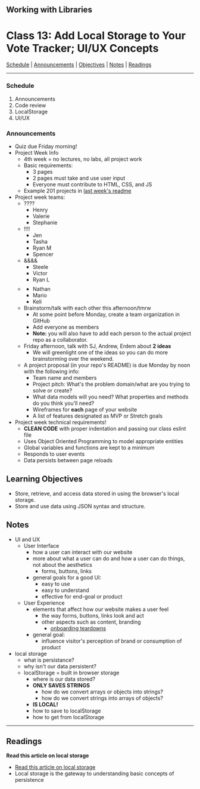 ## **Working with Libraries**
# Class 13: Add Local Storage to Your Vote Tracker; UI/UX Concepts

[Schedule](#schedule) | [Announcements](#announcements) | [Objectives](#learning-objectives) | [Notes](#notes) | [Readings](#readings)


<hr></hr>

### Schedule
1. Announcements
1. Code review
1. LocalStorage
1. UI/UX

### Announcements
* Quiz due Friday morning!
* Project Week Info
    * 4th week = no lectures, no labs, all project work
    * Basic requirements:
        * 3 pages
        * 2 pages must take and use user input
        * Everyone must contribute to HTML, CSS, and JS
    * Example 201 projects in [last week's readme](../class-10-js_debugging-wireframe_part_2\README.md)
* Project week teams:
    * ????
        * Henry
        * Valerie
        * Stephanie
    * !!!!
        * Jen
        * Tasha
        * Ryan M
        * Spencer
    * &&&&
        * Steele
        * Victor
        * Ryan L
    * $$$$
        * Nathan
        * Mario
        * Keli
    * Brainstorm/talk with each other this afternoon/tmrw
        * At some point before Monday, create a team organization in GitHub
        * Add everyone as members
        * **Note:** you will also have to add each person to the actual project repo as a collaborator.
    * Friday afternoon, talk with SJ, Andrew, Erdem about **2 ideas**
        * We will greenlight one of the ideas so you can do more brainstorming over the weekend.
    * A project proposal (in your repo's README) is due Monday by noon with the following info:
        * Team name and members
        * Project pitch: What's the problem domain/what are you trying to solve or create?
        * What data models will you need? What properties and methods do you think you'll need?
        * Wireframes for **each** page of your website
        * A list of features designated as MVP or Stretch goals
* Project week technical requirements!
    * **CLEAN CODE** with proper indentation and passing our class eslint file
    * Uses Object Oriented Programming to model appropriate entities
    * Global variables and functions are kept to a minimum
    * Responds to user events
    * Data persists between page reloads

## Learning Objectives
- Store, retrieve, and access data stored in using the browser's local storage.
- Store and use data using JSON syntax and structure.

## Notes
* UI and UX
    * User Interface
        - how a user can interact with our website
        - more about what a user can do and how a user can do things, not about the aesthetics
            - forms, buttons, links
        - general goals for a good UI:
            - easy to use
            - easy to understand
            - effective for end-goal or product
    * User Experience
        - elements that affect how our website makes a user feel
            - the way forms, buttons, links look and act
            - other aspects such as content, branding
                - [onboarding teardowns](https://www.useronboard.com/onboarding-teardowns/)
        - general goal:
            - influence visitor's perception of brand or consumption of product
* local storage
    * what is persistance?
    * why isn't our data persistent?
    * localStorage = built in browser storage
        * where is our data stored?
        * **ONLY SAVES STRINGS**
            * how do we convert arrays or objects into strings?
            * how do we convert strings into arrays of objects?
        * **IS LOCAL!**
        * how to save to localStorage
        * how to get from localStorage
<hr></hr>

## Readings

**Read this article on local storage**

- [Read this article on local storage](http://diveintohtml5.info/storage.html)
- Local storage is the gateway to understanding basic concepts of persistence

